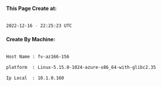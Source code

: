 
   
#### This Page Create at:

```bash

2022-12-16 - 22:25:23 UTC

```

#### Create By Machine:

```bash

Host Name : fv-az166-156

platform  : Linux-5.15.0-1024-azure-x86_64-with-glibc2.35

Ip Local  : 10.1.0.160

```

